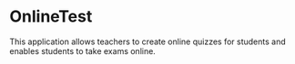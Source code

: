 # OnlineTest
This application allows teachers to create online quizzes for students and enables students to take exams online.
